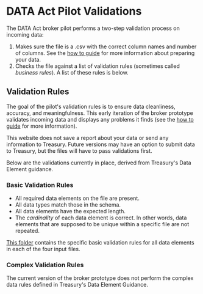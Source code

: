 # DATA Act Pilot Validations

The DATA Act broker pilot performs a two-step validation process on incoming data:

1. Makes sure the file is a .csv with the correct column names and number of columns. See the [how to guide](HOWTO.md "DATA Act Pilot How To") for more information about preparing your data.
2. Checks the file against a list of validation rules (sometimes called _business rules_). A list of these rules is below.

## Validation Rules

The goal of the pilot's validation rules is to ensure data cleanliness, accuracy, and meaningfulness. This early iteration of the broker prototype validates incoming data and displays any problems it finds (see the [how to guide](HOWTO.md "DATA Act Pilot How To") for more information).

This website does not save a report about your data or send any information to Treasury. Future versions may have an option to submit data to Treasury, but the files will have to pass validations first.

Below are the validations currently in place, derived from Treasury's Data Element guidance.

### Basic Validation Rules

* All required data elements on the file are present.
* All data types match those in the schema.
* All data elements have the expected length.
* The _cardinality_ of each data element is correct. In other words, data elements that are supposed to be unique within a specific file are not repeated.

[This folder](https://github.com/18F/data-act-pilot/tree/master/app/validator/rules "basic validation rules") contains the specific basic validation rules for all data elements in each of the four input files.

### Complex Validation Rules

The current version of the broker prototype does not perform the complex data rules defined in Treasury's Data Element Guidance.
